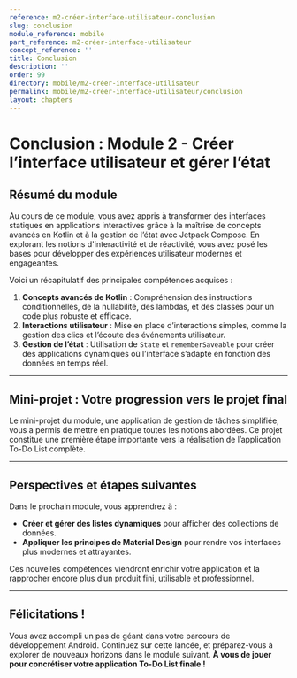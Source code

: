 ```yaml
---
reference: m2-créer-interface-utilisateur-conclusion
slug: conclusion
module_reference: mobile
part_reference: m2-créer-interface-utilisateur
concept_reference: ''
title: Conclusion
description: ''
order: 99
directory: mobile/m2-créer-interface-utilisateur
permalink: mobile/m2-créer-interface-utilisateur/conclusion
layout: chapters
---
```



# **Conclusion : Module 2 - Créer l’interface utilisateur et gérer l’état**  

## **Résumé du module**  
Au cours de ce module, vous avez appris à transformer des interfaces statiques en applications interactives grâce à la maîtrise de concepts avancés en Kotlin et à la gestion de l’état avec Jetpack Compose. En explorant les notions d'interactivité et de réactivité, vous avez posé les bases pour développer des expériences utilisateur modernes et engageantes.  

Voici un récapitulatif des principales compétences acquises :  

1. **Concepts avancés de Kotlin** : Compréhension des instructions conditionnelles, de la nullabilité, des lambdas, et des classes pour un code plus robuste et efficace.  
2. **Interactions utilisateur** : Mise en place d’interactions simples, comme la gestion des clics et l’écoute des événements utilisateur.  
3. **Gestion de l’état** : Utilisation de `State` et `rememberSaveable` pour créer des applications dynamiques où l’interface s’adapte en fonction des données en temps réel.  

---

## **Mini-projet : Votre progression vers le projet final**  
Le mini-projet du module, une application de gestion de tâches simplifiée, vous a permis de mettre en pratique toutes les notions abordées. Ce projet constitue une première étape importante vers la réalisation de l’application To-Do List complète.  

---

## **Perspectives et étapes suivantes**  
Dans le prochain module, vous apprendrez à :  
- **Créer et gérer des listes dynamiques** pour afficher des collections de données.  
- **Appliquer les principes de Material Design** pour rendre vos interfaces plus modernes et attrayantes.  

Ces nouvelles compétences viendront enrichir votre application et la rapprocher encore plus d’un produit fini, utilisable et professionnel.  

---

## **Félicitations !**  
Vous avez accompli un pas de géant dans votre parcours de développement Android. Continuez sur cette lancée, et préparez-vous à explorer de nouveaux horizons dans le module suivant. **À vous de jouer pour concrétiser votre application To-Do List finale !**  